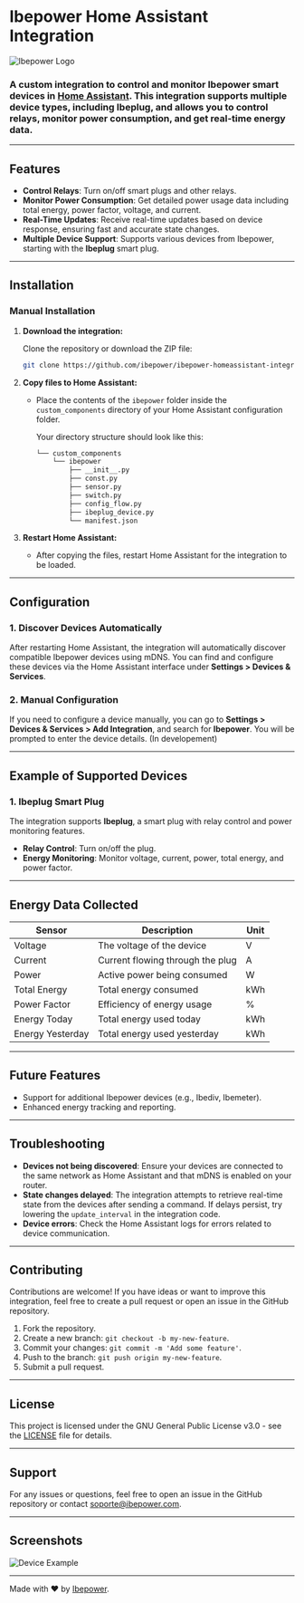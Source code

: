 
# Ibepower Home Assistant Integration

![Ibepower Logo](https://ibepower.com/wp-content/uploads/2023/09/marca-horizontal_color-300x80.png)

### A custom integration to control and monitor **Ibepower** smart devices in [Home Assistant](https://www.home-assistant.io/). This integration supports multiple device types, including **Ibeplug**, and allows you to control relays, monitor power consumption, and get real-time energy data.

---

## Features

- **Control Relays**: Turn on/off smart plugs and other relays.
- **Monitor Power Consumption**: Get detailed power usage data including total energy, power factor, voltage, and current.
- **Real-Time Updates**: Receive real-time updates based on device response, ensuring fast and accurate state changes.
- **Multiple Device Support**: Supports various devices from Ibepower, starting with the **Ibeplug** smart plug.

---

## Installation

### Manual Installation

1. **Download the integration:**

   Clone the repository or download the ZIP file:

   ```bash
   git clone https://github.com/ibepower/ibepower-homeassistant-integration.git
   ```

2. **Copy files to Home Assistant:**

   - Place the contents of the `ibepower` folder inside the `custom_components` directory of your Home Assistant configuration folder.

     Your directory structure should look like this:

     ```bash
     └── custom_components
         └── ibepower
             ├── __init__.py
             ├── const.py
             ├── sensor.py
             ├── switch.py
             ├── config_flow.py
             ├── ibeplug_device.py
             └── manifest.json
     ```

3. **Restart Home Assistant:**

   - After copying the files, restart Home Assistant for the integration to be loaded.

---

## Configuration

### 1. **Discover Devices Automatically**

   After restarting Home Assistant, the integration will automatically discover compatible Ibepower devices using mDNS. You can find and configure these devices via the Home Assistant interface under **Settings > Devices & Services**.

### 2. **Manual Configuration**

   If you need to configure a device manually, you can go to **Settings > Devices & Services > Add Integration**, and search for **Ibepower**. You will be prompted to enter the device details. (In developement)

---

## Example of Supported Devices

### **1. Ibeplug Smart Plug**
   The integration supports **Ibeplug**, a smart plug with relay control and power monitoring features.

   - **Relay Control**: Turn on/off the plug.
   - **Energy Monitoring**: Monitor voltage, current, power, total energy, and power factor.

---

## Energy Data Collected

| Sensor         | Description                       | Unit   |
|----------------|-----------------------------------|--------|
| Voltage        | The voltage of the device         | V      |
| Current        | Current flowing through the plug  | A      |
| Power          | Active power being consumed       | W      |
| Total Energy   | Total energy consumed             | kWh    |
| Power Factor   | Efficiency of energy usage        | %      |
| Energy Today   | Total energy used today           | kWh    |
| Energy Yesterday| Total energy used yesterday      | kWh    |

---

## Future Features

- Support for additional Ibepower devices (e.g., Ibediv, Ibemeter).
- Enhanced energy tracking and reporting.

---

## Troubleshooting

- **Devices not being discovered**: Ensure your devices are connected to the same network as Home Assistant and that mDNS is enabled on your router.
- **State changes delayed**: The integration attempts to retrieve real-time state from the devices after sending a command. If delays persist, try lowering the `update_interval` in the integration code.
- **Device errors**: Check the Home Assistant logs for errors related to device communication.

---

## Contributing

Contributions are welcome! If you have ideas or want to improve this integration, feel free to create a pull request or open an issue in the GitHub repository.

1. Fork the repository.
2. Create a new branch: `git checkout -b my-new-feature`.
3. Commit your changes: `git commit -m 'Add some feature'`.
4. Push to the branch: `git push origin my-new-feature`.
5. Submit a pull request.

---

## License

This project is licensed under the GNU General Public License v3.0 - see the [LICENSE](LICENSE) file for details.

---

## Support

For any issues or questions, feel free to open an issue in the GitHub repository or contact [soporte@ibepower.com](mailto:soporte@ibepower.com).

---

## Screenshots

![Device Example](screenshot1.png)

---

Made with ❤️ by [Ibepower](https://github.com/Ibepower).
